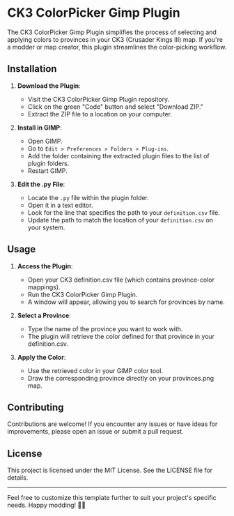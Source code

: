 # CK3 ColorPicker Gimp Plugin

The CK3 ColorPicker Gimp Plugin simplifies the process of selecting and applying colors to provinces in your CK3 (Crusader Kings III) map. If you're a modder or map creator, this plugin streamlines the color-picking workflow.

## Installation

1. **Download the Plugin**:
   - Visit the CK3 ColorPicker Gimp Plugin repository.
   - Click on the green "Code" button and select "Download ZIP."
   - Extract the ZIP file to a location on your computer.

2. **Install in GIMP**:
   - Open GIMP.
   - Go to `Edit > Preferences > Folders > Plug-ins`.
   - Add the folder containing the extracted plugin files to the list of plugin folders.
   - Restart GIMP.

3. **Edit the .py File**:
   - Locate the `.py` file within the plugin folder.
   - Open it in a text editor.
   - Look for the line that specifies the path to your `definition.csv` file.
   - Update the path to match the location of your `definition.csv` on your system.

## Usage

1. **Access the Plugin**:
   - Open your CK3 definition.csv file (which contains province-color mappings).
   - Run the CK3 ColorPicker Gimp Plugin.
   - A window will appear, allowing you to search for provinces by name.

2. **Select a Province**:
   - Type the name of the province you want to work with.
   - The plugin will retrieve the color defined for that province in your definition.csv.

3. **Apply the Color**:
   - Use the retrieved color in your GIMP color tool.
   - Draw the corresponding province directly on your provinces.png map.

## Contributing

Contributions are welcome! If you encounter any issues or have ideas for improvements, please open an issue or submit a pull request.

## License

This project is licensed under the MIT License. See the LICENSE file for details.

---

Feel free to customize this template further to suit your project's specific needs. Happy modding! 🌟🎨
